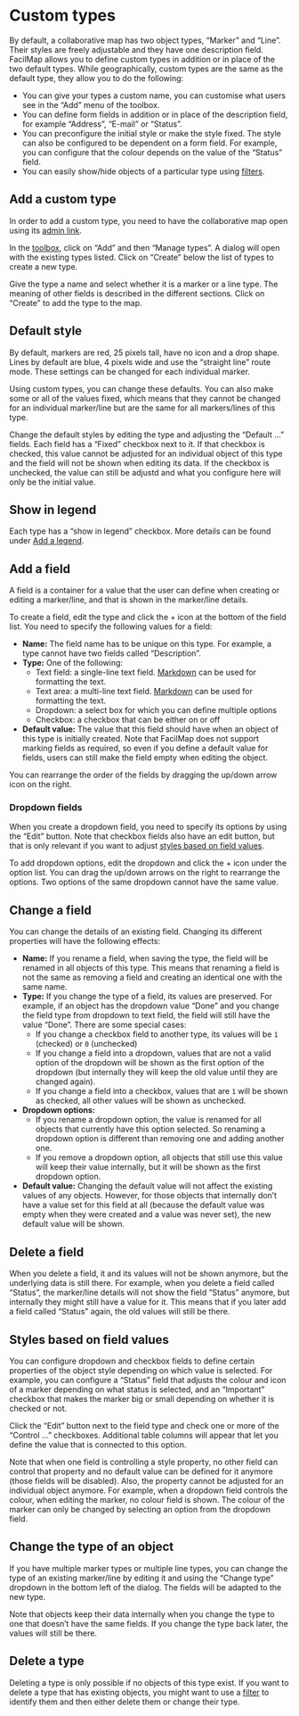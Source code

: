 <script setup lang="ts">
	import dropdownMp4 from "@source/users/types/dropdown.mp4";
	import dropdownMobileMp4 from "@source/users/types/dropdown-mobile.mp4";
	import fieldMp4 from "@source/users/types/field.mp4";
	import fieldMobileMp4 from "@source/users/types/field-mobile.mp4";
	import fieldStyleMp4 from "@source/users/types/field-style.mp4";
	import fieldStyleMobileMp4 from "@source/users/types/field-style-mobile.mp4";
	import stylesMp4 from "@source/users/types/styles.mp4";
	import stylesMobileMp4 from "@source/users/types/styles-mobile.mp4";
	import switchTypeMp4 from "@source/users/types/switch-type.mp4";
	import switchTypeMobileMp4 from "@source/users/types/switch-type-mobile.mp4";
</script>

# Custom types

By default, a collaborative map has two object types, “Marker” and “Line”. Their styles are freely adjustable and they have one description field. FacilMap allows you to define custom types in addition or in place of the two default types. While geographically, custom types are the same as the default type, they allow you to do the following:
* You can give your types a custom name, you can customise what users see in the “Add” menu of the toolbox.
* You can define form fields in addition or in place of the description field, for example “Address”, “E-mail” or “Status”.
* You can preconfigure the initial style or make the style fixed. The style can also be configured to be dependent on a form field. For example, you can configure that the colour depends on the value of the “Status” field.
* You can easily show/hide objects of a particular type using [filters](../filter/).

## Add a custom type

In order to add a custom type, you need to have the collaborative map open using its [admin link](../collaborative/#urls).

In the [toolbox](../ui/#toolbox), click on “Add” and then “Manage types”. A dialog will open with the existing types listed. Click on “Create” below the list of types to create a new type.

Give the type a name and select whether it is a marker or a line type. The meaning of other fields is described in the different sections. Click on “Create” to add the type to the map.

## Default style

By default, markers are red, 25 pixels tall, have no icon and a drop shape. Lines by default are blue, 4 pixels wide and use the “straight line” route mode. These settings can be changed for each individual marker.

Using custom types, you can change these defaults. You can also make some or all of the values fixed, which means that they cannot be changed for an individual marker/line but are the same for all markers/lines of this type.

Change the default styles by editing the type and adjusting the “Default …” fields. Each field has a “Fixed” checkbox next to it. If that checkbox is checked, this value cannot be adjusted for an individual object of this type and the field will not be shown when editing its data. If the checkbox is unchecked, the value can still be adjustd and what you configure here will only be the initial value.

<Screencast :desktop="stylesMp4" :mobile="stylesMobileMp4"></Screencast>

## Show in legend

Each type has a “show in legend” checkbox. More details can be found under [Add a legend](../legend/).

## Add a field

A field is a container for a value that the user can define when creating or editing a marker/line, and that is shown in the marker/line details.

To create a field, edit the type and click the + icon at the bottom of the field list. You need to specify the following values for a field:
* **Name:** The field name has to be unique on this type. For example, a type cannot have two fields called “Description”.
* **Type:** One of the following:
	* Text field: a single-line text field. [Markdown](https://github.com/adam-p/markdown-here/wiki/Markdown-Cheatsheet) can be used for formatting the text.
	* Text area: a multi-line text field. [Markdown](https://github.com/adam-p/markdown-here/wiki/Markdown-Cheatsheet) can be used for formatting the text.
	* Dropdown: a select box for which you can define multiple options
	* Checkbox: a checkbox that can be either on or off
* **Default value:** The value that this field should have when an object of this type is initially created. Note that FacilMap does not support marking fields as required, so even if you define a default value for fields, users can still make the field empty when editing the object.

You can rearrange the order of the fields by dragging the up/down arrow icon on the right.

<Screencast :desktop="fieldMp4" :mobile="fieldMobileMp4"></Screencast>

### Dropdown fields

When you create a dropdown field, you need to specify its options by using the “Edit” button. Note that checkbox fields also have an edit button, but that is only relevant if you want to adjust [styles based on field values](#styles-based-on-field-values).

To add dropdown options, edit the dropdown and click the + icon under the option list. You can drag the up/down arrows on the right to rearrange the options. Two options of the same dropdown cannot have the same value.

<Screencast :desktop="dropdownMp4" :mobile="dropdownMobileMp4"></Screencast>

## Change a field

You can change the details of an existing field. Changing its different properties will have the following effects:
* **Name:** If you rename a field, when saving the type, the field will be renamed in all objects of this type. This means that renaming a field is not the same as removing a field and creating an identical one with the same name.
* **Type:** If you change the type of a field, its values are preserved. For example, if an object has the dropdown value “Done” and you change the field type from dropdown to text field, the field will still have the value “Done”. There are some special cases:
	* If you change a checkbox field to another type, its values will be `1` (checked) or `0` (unchecked)
	* If you change a field into a dropdown, values that are not a valid option of the dropdown will be shown as the first option of the dropdown (but internally they will keep the old value until they are changed again).
	* If you change a field into a checkbox, values that are `1` will be shown as checked, all other values will be shown as unchecked.
* **Dropdown options:**
	* If you rename a dropdown option, the value is renamed for all objects that currently have this option selected. So renaming a dropdown option is different than removing one and adding another one.
	* If you remove a dropdown option, all objects that still use this value will keep their value internally, but it will be shown as the first dropdown option.
* **Default value:** Changing the default value will not affect the existing values of any objects. However, for those objects that internally don’t have a value set for this field at all (because the default value was empty when they were created and a value was never set), the new default value will be shown.

## Delete a field

When you delete a field, it and its values will not be shown anymore, but the underlying data is still there. For example, when you delete a field called “Status”, the marker/line details will not show the field “Status” anymore, but internally they might still have a value for it. This means that if you later add a field called “Status” again, the old values will still be there.

## Styles based on field values

You can configure dropdown and checkbox fields to define certain properties of the object style depending on which value is selected. For example, you can configure a “Status” field that adjusts the colour and icon of a marker depending on what status is selected, and an “Important” checkbox that makes the marker big or small depending on whether it is checked or not.

Click the “Edit” button next to the field type and check one or more of the “Control …” checkboxes. Additional table columns will appear that let you define the value that is connected to this option.

Note that when one field is controlling a style property, no other field can control that property and no default value can be defined for it anymore (those fields will be disabled). Also, the property cannot be adjusted for an individual object anymore. For example, when a dropdown field controls the colour, when editing the marker, no colour field is shown. The colour of the marker can only be changed by selecting an option from the dropdown field.

<Screencast :desktop="fieldStyleMp4" :mobile="fieldStyleMobileMp4"></Screencast>

## Change the type of an object

If you have multiple marker types or multiple line types, you can change the type of an existing marker/line by editing it and using the “Change type” dropdown in the bottom left of the dialog. The fields will be adapted to the new type.

Note that objects keep their data internally when you change the type to one that doesn’t have the same fields. If you change the type back later, the values will still be there.

<Screencast :desktop="switchTypeMp4" :mobile="switchTypeMobileMp4"></Screencast>

## Delete a type

Deleting a type is only possible if no objects of this type exist. If you want to delete a type that has existing objects, you might want to use a [filter](../filter) to identify them and then either delete them or change their type.